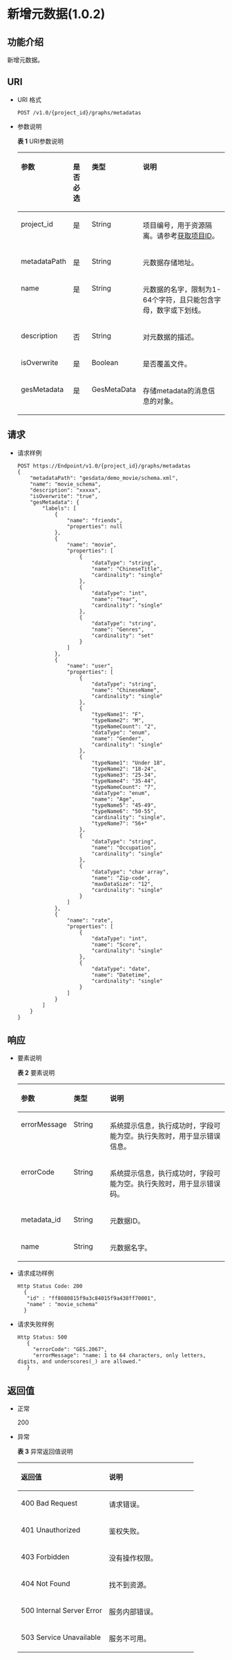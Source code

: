 # 新增元数据\(1.0.2\)<a name="ges_03_0070"></a>

## 功能介绍<a name="section17163171894318"></a>

新增元数据。

## URI<a name="section216321819432"></a>

-   URI 格式

    ```
    POST /v1.0/{project_id}/graphs/metadatas
    ```

-   参数说明

    **表 1**  URI参数说明

    <a name="table582038172061"></a>
    <table><thead align="left"><tr id="row369209362061"><th class="cellrowborder" valign="top" width="14.420000000000002%" id="mcps1.2.5.1.1"><p id="p6078071020620"><a name="p6078071020620"></a><a name="p6078071020620"></a>参数</p>
    </th>
    <th class="cellrowborder" valign="top" width="10.910000000000002%" id="mcps1.2.5.1.2"><p id="p2429044420620"><a name="p2429044420620"></a><a name="p2429044420620"></a>是否必选</p>
    </th>
    <th class="cellrowborder" valign="top" width="14.550000000000002%" id="mcps1.2.5.1.3"><p id="p2136894720620"><a name="p2136894720620"></a><a name="p2136894720620"></a>类型</p>
    </th>
    <th class="cellrowborder" valign="top" width="60.120000000000005%" id="mcps1.2.5.1.4"><p id="p5316313820620"><a name="p5316313820620"></a><a name="p5316313820620"></a>说明</p>
    </th>
    </tr>
    </thead>
    <tbody><tr id="row548917412061"><td class="cellrowborder" valign="top" width="14.420000000000002%" headers="mcps1.2.5.1.1 "><p id="p3858745120620"><a name="p3858745120620"></a><a name="p3858745120620"></a>project_id</p>
    </td>
    <td class="cellrowborder" valign="top" width="10.910000000000002%" headers="mcps1.2.5.1.2 "><p id="p3857579620620"><a name="p3857579620620"></a><a name="p3857579620620"></a>是</p>
    </td>
    <td class="cellrowborder" valign="top" width="14.550000000000002%" headers="mcps1.2.5.1.3 "><p id="p3763173320620"><a name="p3763173320620"></a><a name="p3763173320620"></a>String</p>
    </td>
    <td class="cellrowborder" valign="top" width="60.120000000000005%" headers="mcps1.2.5.1.4 "><p id="p51708449194548"><a name="p51708449194548"></a><a name="p51708449194548"></a>项目编号，用于资源隔离。请参考<a href="获取项目ID.md">获取项目ID</a>。</p>
    </td>
    </tr>
    <tr id="row608279542061"><td class="cellrowborder" valign="top" width="14.420000000000002%" headers="mcps1.2.5.1.1 "><p id="p752217520620"><a name="p752217520620"></a><a name="p752217520620"></a>metadataPath</p>
    </td>
    <td class="cellrowborder" valign="top" width="10.910000000000002%" headers="mcps1.2.5.1.2 "><p id="p531644920620"><a name="p531644920620"></a><a name="p531644920620"></a>是</p>
    </td>
    <td class="cellrowborder" valign="top" width="14.550000000000002%" headers="mcps1.2.5.1.3 "><p id="p2797924820620"><a name="p2797924820620"></a><a name="p2797924820620"></a>String</p>
    </td>
    <td class="cellrowborder" valign="top" width="60.120000000000005%" headers="mcps1.2.5.1.4 "><p id="p5172661120620"><a name="p5172661120620"></a><a name="p5172661120620"></a>元数据存储地址。</p>
    </td>
    </tr>
    <tr id="row116706262061"><td class="cellrowborder" valign="top" width="14.420000000000002%" headers="mcps1.2.5.1.1 "><p id="p6062714920620"><a name="p6062714920620"></a><a name="p6062714920620"></a>name</p>
    </td>
    <td class="cellrowborder" valign="top" width="10.910000000000002%" headers="mcps1.2.5.1.2 "><p id="p1185201820620"><a name="p1185201820620"></a><a name="p1185201820620"></a>是</p>
    </td>
    <td class="cellrowborder" valign="top" width="14.550000000000002%" headers="mcps1.2.5.1.3 "><p id="p2048941620620"><a name="p2048941620620"></a><a name="p2048941620620"></a>String</p>
    </td>
    <td class="cellrowborder" valign="top" width="60.120000000000005%" headers="mcps1.2.5.1.4 "><p id="p4903000620620"><a name="p4903000620620"></a><a name="p4903000620620"></a>元数据的名字，限制为1-64个字符，且只能包含字母，数字或下划线。</p>
    </td>
    </tr>
    <tr id="row638159822061"><td class="cellrowborder" valign="top" width="14.420000000000002%" headers="mcps1.2.5.1.1 "><p id="p4095944520620"><a name="p4095944520620"></a><a name="p4095944520620"></a>description</p>
    </td>
    <td class="cellrowborder" valign="top" width="10.910000000000002%" headers="mcps1.2.5.1.2 "><p id="p2938071120620"><a name="p2938071120620"></a><a name="p2938071120620"></a>否</p>
    </td>
    <td class="cellrowborder" valign="top" width="14.550000000000002%" headers="mcps1.2.5.1.3 "><p id="p3102740620620"><a name="p3102740620620"></a><a name="p3102740620620"></a>String</p>
    </td>
    <td class="cellrowborder" valign="top" width="60.120000000000005%" headers="mcps1.2.5.1.4 "><p id="p3019198620620"><a name="p3019198620620"></a><a name="p3019198620620"></a>对元数据的描述。</p>
    </td>
    </tr>
    <tr id="row378761272061"><td class="cellrowborder" valign="top" width="14.420000000000002%" headers="mcps1.2.5.1.1 "><p id="p6535963120620"><a name="p6535963120620"></a><a name="p6535963120620"></a>isOverwrite</p>
    </td>
    <td class="cellrowborder" valign="top" width="10.910000000000002%" headers="mcps1.2.5.1.2 "><p id="p5963879320620"><a name="p5963879320620"></a><a name="p5963879320620"></a>是</p>
    </td>
    <td class="cellrowborder" valign="top" width="14.550000000000002%" headers="mcps1.2.5.1.3 "><p id="p6601295620620"><a name="p6601295620620"></a><a name="p6601295620620"></a>Boolean</p>
    </td>
    <td class="cellrowborder" valign="top" width="60.120000000000005%" headers="mcps1.2.5.1.4 "><p id="p4544919920620"><a name="p4544919920620"></a><a name="p4544919920620"></a>是否覆盖文件。</p>
    </td>
    </tr>
    <tr id="row205832382061"><td class="cellrowborder" valign="top" width="14.420000000000002%" headers="mcps1.2.5.1.1 "><p id="p4779622220620"><a name="p4779622220620"></a><a name="p4779622220620"></a>gesMetadata</p>
    </td>
    <td class="cellrowborder" valign="top" width="10.910000000000002%" headers="mcps1.2.5.1.2 "><p id="p4628881020620"><a name="p4628881020620"></a><a name="p4628881020620"></a>是</p>
    </td>
    <td class="cellrowborder" valign="top" width="14.550000000000002%" headers="mcps1.2.5.1.3 "><p id="p5840609720620"><a name="p5840609720620"></a><a name="p5840609720620"></a>GesMetaData</p>
    </td>
    <td class="cellrowborder" valign="top" width="60.120000000000005%" headers="mcps1.2.5.1.4 "><p id="p3327343720620"><a name="p3327343720620"></a><a name="p3327343720620"></a>存储metadata的消息信息的对象。</p>
    </td>
    </tr>
    </tbody>
    </table>


## 请求<a name="section1318041824314"></a>

-   请求样例

    ```
    POST https://Endpoint/v1.0/{project_id}/graphs/metadatas 
    {
        "metadataPath": "gesdata/demo_movie/schema.xml",
        "name": "movie_schema",
        "description": "xxxxx",
        "isOverwrite": "true",
        "gesMetadata": {
            "labels": [
                {
                    "name": "friends",
                    "properties": null
                },
                {
                    "name": "movie",
                    "properties": [
                        {
                            "dataType": "string",
                            "name": "ChineseTitle",
                            "cardinality": "single"
                        },
                        {
                            "dataType": "int",
                            "name": "Year",
                            "cardinality": "single"
                        },
                        {
                            "dataType": "string",
                            "name": "Genres",
                            "cardinality": "set"
                        }
                    ]
                },
                {
                    "name": "user",
                    "properties": [
                        {
                            "dataType": "string",
                            "name": "ChineseName",
                            "cardinality": "single"
                        },
                        {
                            "typeName1": "F",
                            "typeName2": "M",
                            "typeNameCount": "2",
                            "dataType": "enum",
                            "name": "Gender",
                            "cardinality": "single"
                        },
                        {
                            "typeName1": "Under 18",
                            "typeName2": "18-24",
                            "typeName3": "25-34",
                            "typeName4": "35-44",
                            "typeNameCount": "7",
                            "dataType": "enum",
                            "name": "Age",
                            "typeName5": "45-49",
                            "typeName6": "50-55",
                            "cardinality": "single",
                            "typeName7": "56+"
                        },
                        {
                            "dataType": "string",
                            "name": "Occupation",
                            "cardinality": "single"
                        },
                        {
                            "dataType": "char array",
                            "name": "Zip-code",
                            "maxDataSize": "12",
                            "cardinality": "single"
                        }
                    ]
                },
                {
                    "name": "rate",
                    "properties": [
                        {
                            "dataType": "int",
                            "name": "Score",
                            "cardinality": "single"
                        },
                        {
                            "dataType": "date",
                            "name": "Datetime",
                            "cardinality": "single"
                        }
                    ]
                }
            ]
        }
    }
    ```


## 响应<a name="section15305161811439"></a>

-   要素说明

    **表 2**  要素说明

    <a name="table5670687520843"></a>
    <table><thead align="left"><tr id="row4182402620843"><th class="cellrowborder" valign="top" width="14.29%" id="mcps1.2.4.1.1"><p id="p5390301920857"><a name="p5390301920857"></a><a name="p5390301920857"></a>参数</p>
    </th>
    <th class="cellrowborder" valign="top" width="18.6%" id="mcps1.2.4.1.2"><p id="p406844220857"><a name="p406844220857"></a><a name="p406844220857"></a>类型</p>
    </th>
    <th class="cellrowborder" valign="top" width="67.11%" id="mcps1.2.4.1.3"><p id="p6110838120857"><a name="p6110838120857"></a><a name="p6110838120857"></a>说明</p>
    </th>
    </tr>
    </thead>
    <tbody><tr id="row320942720843"><td class="cellrowborder" valign="top" width="14.29%" headers="mcps1.2.4.1.1 "><p id="p2373811320857"><a name="p2373811320857"></a><a name="p2373811320857"></a>errorMessage</p>
    </td>
    <td class="cellrowborder" valign="top" width="18.6%" headers="mcps1.2.4.1.2 "><p id="p4373899420857"><a name="p4373899420857"></a><a name="p4373899420857"></a>String</p>
    </td>
    <td class="cellrowborder" valign="top" width="67.11%" headers="mcps1.2.4.1.3 "><p id="p5319759120857"><a name="p5319759120857"></a><a name="p5319759120857"></a>系统提示信息，执行成功时，字段可能为空。执行失败时，用于显示错误信息。</p>
    </td>
    </tr>
    <tr id="row4306622820843"><td class="cellrowborder" valign="top" width="14.29%" headers="mcps1.2.4.1.1 "><p id="p5922947120857"><a name="p5922947120857"></a><a name="p5922947120857"></a>errorCode</p>
    </td>
    <td class="cellrowborder" valign="top" width="18.6%" headers="mcps1.2.4.1.2 "><p id="p3285787920857"><a name="p3285787920857"></a><a name="p3285787920857"></a>String</p>
    </td>
    <td class="cellrowborder" valign="top" width="67.11%" headers="mcps1.2.4.1.3 "><p id="p4424252720857"><a name="p4424252720857"></a><a name="p4424252720857"></a>系统提示信息，执行成功时，字段可能为空。执行失败时，用于显示错误码。</p>
    </td>
    </tr>
    <tr id="row1655662520843"><td class="cellrowborder" valign="top" width="14.29%" headers="mcps1.2.4.1.1 "><p id="p4054761220857"><a name="p4054761220857"></a><a name="p4054761220857"></a>metadata_id</p>
    </td>
    <td class="cellrowborder" valign="top" width="18.6%" headers="mcps1.2.4.1.2 "><p id="p6313114020857"><a name="p6313114020857"></a><a name="p6313114020857"></a>String</p>
    </td>
    <td class="cellrowborder" valign="top" width="67.11%" headers="mcps1.2.4.1.3 "><p id="p1334872920857"><a name="p1334872920857"></a><a name="p1334872920857"></a>元数据ID。</p>
    </td>
    </tr>
    <tr id="row2594417920843"><td class="cellrowborder" valign="top" width="14.29%" headers="mcps1.2.4.1.1 "><p id="p43839020857"><a name="p43839020857"></a><a name="p43839020857"></a>name</p>
    </td>
    <td class="cellrowborder" valign="top" width="18.6%" headers="mcps1.2.4.1.2 "><p id="p3550960920857"><a name="p3550960920857"></a><a name="p3550960920857"></a>String</p>
    </td>
    <td class="cellrowborder" valign="top" width="67.11%" headers="mcps1.2.4.1.3 "><p id="p5770605220857"><a name="p5770605220857"></a><a name="p5770605220857"></a>元数据名字。</p>
    </td>
    </tr>
    </tbody>
    </table>


-   请求成功样例

    ```
    Http Status Code: 200
      {
       "id" : "ff8080815f9a3c84015f9a438ff70001",
       "name" : "movie_schema"
      }
    ```

-   请求失败样例

    ```
    Http Status: 500
       {
         "errorCode": "GES.2067",
         "errorMessage": "name: 1 to 64 characters, only letters, digits, and underscores(_) are allowed."
       }
    ```


## 返回值<a name="section9321181834310"></a>

-   正常

    200

-   异常

    **表 3**  异常返回值说明

    <a name="table21182911172628"></a>
    <table><thead align="left"><tr id="row22686601172628"><th class="cellrowborder" valign="top" width="50%" id="mcps1.2.3.1.1"><p id="p29113043172638"><a name="p29113043172638"></a><a name="p29113043172638"></a>返回值</p>
    </th>
    <th class="cellrowborder" valign="top" width="50%" id="mcps1.2.3.1.2"><p id="p9346244172638"><a name="p9346244172638"></a><a name="p9346244172638"></a>说明</p>
    </th>
    </tr>
    </thead>
    <tbody><tr id="row13233353172628"><td class="cellrowborder" valign="top" width="50%" headers="mcps1.2.3.1.1 "><p id="p50316832172638"><a name="p50316832172638"></a><a name="p50316832172638"></a>400 Bad Request</p>
    </td>
    <td class="cellrowborder" valign="top" width="50%" headers="mcps1.2.3.1.2 "><p id="p49131611172638"><a name="p49131611172638"></a><a name="p49131611172638"></a>请求错误。</p>
    </td>
    </tr>
    <tr id="row657300172628"><td class="cellrowborder" valign="top" width="50%" headers="mcps1.2.3.1.1 "><p id="p47920375172638"><a name="p47920375172638"></a><a name="p47920375172638"></a>401 Unauthorized</p>
    </td>
    <td class="cellrowborder" valign="top" width="50%" headers="mcps1.2.3.1.2 "><p id="p56345162172638"><a name="p56345162172638"></a><a name="p56345162172638"></a>鉴权失败。</p>
    </td>
    </tr>
    <tr id="row23989959172628"><td class="cellrowborder" valign="top" width="50%" headers="mcps1.2.3.1.1 "><p id="p4998764172638"><a name="p4998764172638"></a><a name="p4998764172638"></a>403 Forbidden</p>
    </td>
    <td class="cellrowborder" valign="top" width="50%" headers="mcps1.2.3.1.2 "><p id="p2246721172638"><a name="p2246721172638"></a><a name="p2246721172638"></a>没有操作权限。</p>
    </td>
    </tr>
    <tr id="row49197943172628"><td class="cellrowborder" valign="top" width="50%" headers="mcps1.2.3.1.1 "><p id="p27247364172638"><a name="p27247364172638"></a><a name="p27247364172638"></a>404 Not Found</p>
    </td>
    <td class="cellrowborder" valign="top" width="50%" headers="mcps1.2.3.1.2 "><p id="p59552853172638"><a name="p59552853172638"></a><a name="p59552853172638"></a>找不到资源。</p>
    </td>
    </tr>
    <tr id="row13744769172628"><td class="cellrowborder" valign="top" width="50%" headers="mcps1.2.3.1.1 "><p id="p61704332172638"><a name="p61704332172638"></a><a name="p61704332172638"></a>500 Internal Server Error</p>
    </td>
    <td class="cellrowborder" valign="top" width="50%" headers="mcps1.2.3.1.2 "><p id="p31994980172638"><a name="p31994980172638"></a><a name="p31994980172638"></a>服务内部错误。</p>
    </td>
    </tr>
    <tr id="row305099172628"><td class="cellrowborder" valign="top" width="50%" headers="mcps1.2.3.1.1 "><p id="p37564761172638"><a name="p37564761172638"></a><a name="p37564761172638"></a>503 Service Unavailable</p>
    </td>
    <td class="cellrowborder" valign="top" width="50%" headers="mcps1.2.3.1.2 "><p id="p22846801172638"><a name="p22846801172638"></a><a name="p22846801172638"></a>服务不可用。</p>
    </td>
    </tr>
    </tbody>
    </table>


